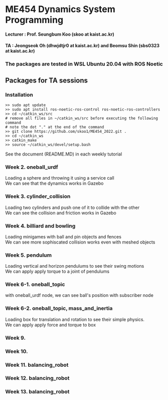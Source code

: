 # ME454 Dynamics System Programming 
#### Lecturer : Prof. Seungbum Koo (skoo at kaist.ac.kr)  
#### TA : Jeongseok Oh (dhwjdtjr0 at kaist.ac.kr) and Beomsu Shin (sbs0323 at kaist.ac.kr)  
### The packages are tested in WSL Ubuntu 20.04 with ROS Noetic
## Packages for TA sessions  

### Installation
```
>> sudo apt update
>> sudo apt install ros-noetic-ros-control ros-noetic-ros-controllers
>> cd ~/catkin_ws/src
# remove all files in ~/catkin_ws/src before executing the following command
# note the dot "." at the end of the command
>> git clone https://github.com/skoo1/ME454_2022.git .
>> cd ~/catkin_ws
>> catkin_make
>> source ~/catkin_ws/devel/setup.bash
```
See the document (README.MD) in each weekly tutorial

### Week 2. oneball_urdf  
Loading a sphere and throwing it using a service call  
We can see that the dynamics works in Gazebo  

### Week 3. cylinder_collision  
Loading two cylinders and push one of it to collide with the other  
We can see the collision and friction works in Gazebo  

### Week 4. billiard and bowling  
Loading minigames with ball and pin objects and fences  
We can see more sophiscated collision works even with meshed objects
  
### Week 5. pendulum
Loading vertical and horizon pendulums to see their swing motions  
We can apply apply torque to a joint of pendulums
  
### Week 6-1. oneball_topic
with oneball_urdf node, we can see ball's position with subscriber node
  
### Week 6-2. oneball_topic, mass_and_inertia
Loading box for translation and rotation to see their simple physics.  
We can apply apply force and torque to box  

### Week 9.

### Week 10.

### Week 11. balancing_robot

### Week 12. balancing_robot

### Week 13. balancing_robot

